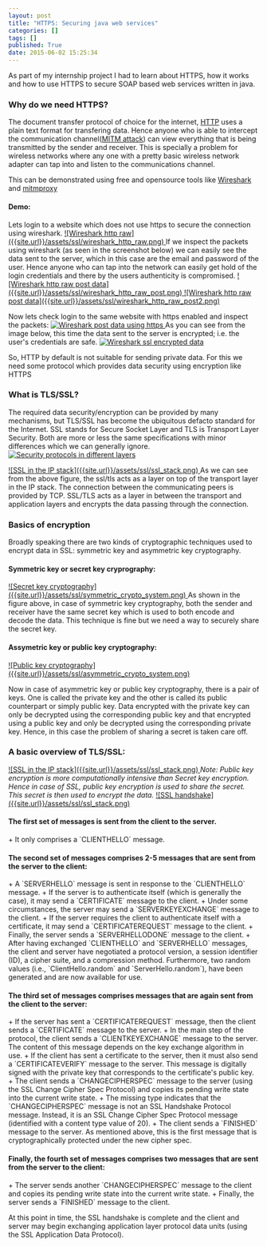 ```yaml
---
layout: post
title: "HTTPS: Securing java web services"
categories: []
tags: []
published: True
date: 2015-06-02 15:25:34
---
```


As part of my internship project I had to learn about HTTPS, how it works and how to use HTTPS to secure SOAP based web services written in java.

### Why do we need HTTPS?
The document transfer protocol of choice for the internet, [HTTP](http://www.w3.org/Protocols/) uses a plain text format for transfering data. Hence anyone who is able to intercept the communication channel([MITM attack](http://en.wikipedia.org/wiki/Man-in-the-middle_attack)) can view everything that is being transmitted by the sender and receiver. This is specially a problem for wireless networks where any one with a pretty basic wireless network adapter can tap into and listen to the communications channel. 

This can be demonstrated using free and opensource tools like [Wireshark](https://www.wireshark.org/) and [mitmproxy](https://mitmproxy.org/)

<h4>Demo:</h4>
Lets login to a website which does not use https to secure the connection using wireshark.
<a class="img_tag" href="{{site.url}}/assets/ssl/wireshark_http_raw.png">
	![Wireshark http raw]({{site.url}}/assets/ssl/wireshark_http_raw.png)
</a>
If we inspect the packets using wireshark (as seen in the screenshot below) we can easily see the data sent to the server, which in this case are the email and password of the user. Hence anyone who can tap into the network can easily get hold of the login credentials and there by the users authenticity is compromised. 
<a class="img_tag" href="{{site.url}}/assets/ssl/wireshark_http_raw_post.png">
	![Wireshark http raw post data]({{site.url}}/assets/ssl/wireshark_http_raw_post.png)
</a>
<a class="img_tag" href="{{site.url}}/assets/ssl/wireshark_http_raw_post2.png">
	![Wireshark http raw post data]({{site.url}}/assets/ssl/wireshark_http_raw_post2.png)
</a>

Now lets check login to the same website with https enabled and inspect the packets:
<a class="img_tag" href="{{site.url}}/assets/ssl/wireshark_https_raw_post.png">
	![Wireshark post data using https]({{site.url}}/assets/ssl/wireshark_https_raw_post.png)
</a>
As you can see from the image below, this time the data sent to the server is encrypted; i.e. the user's credentials are safe.
<a class="img_tag" href="{{site.url}}/assets/ssl/wireshark_ssl_encrypted_data.png">
	![Wireshark ssl encrypted data]({{site.url}}/assets/ssl/wireshark_ssl_encrypted_data.png)
</a>

So, HTTP by default is not suitable for sending private data. For this we need some protocol which provides data security using encryption like HTTPS

### What is TLS/SSL?
The required data security/encryption can be provided by many mechanisms, but TLS/SSL has become the ubiquitous defacto standard for the Internet. SSL stands for Secure Socket Layer and TLS is Transport Layer Security. Both are more or less the same specifications with minor differences which we can generally ignore. 
<a class="img_tag" href="{{site.url}}/assets/ssl/security_layers.png">
	![Security protocols in different layers]({{site.url}}/assets/ssl/security_layers.png)
</a>

<a class="img_tag" href="{{site.url}}/assets/ssl/ssl_stack.png">
	![SSL in the IP stack]({{site.url}}/assets/ssl/ssl_stack.png)
</a>
As we can see from the above figure, the ssl/tls acts as a layer on top of the transport layer in the IP stack. The connection between the communicating peers is provided by TCP. SSL/TLS acts as a layer in between the transport and application layers and encrypts the data passing through the connection.


### Basics of encryption
Broadly speaking there are two kinds of cryptographic techniques used to encrypt data in  SSL: symmetric key and asymmetric key cryptography.

<h4>Symmetric key or secret key cryprography:</h4>
<a class="img_tag" href="{{site.url}}/assets/ssl/symmetric_crypto_system.png">
	![Secret key cryptography]({{site.url}}/assets/ssl/symmetric_crypto_system.png)
</a>
As shown in the figure above, in case of symmetric key cryptography, both the sender and receiver have the same secret key which is used to both encode and decode the data. This technique is fine but we need a way to securely share the secret key. 

<h4>Assymetric key or public key cryptography:</h4>
<a class="img_tag" href="{{site.url}}/assets/ssl/asymmetric_crypto_system.png">
	![Public key cryptography]({{site.url}}/assets/ssl/asymmetric_crypto_system.png)
</a>

Now in case of asymmetric key or public key cryptography, there is a pair of keys. One is called the private key and the other is called its public counterpart or simply public key. 
Data encrypted with the private key can only be decrypted using the corresponding public key and that encrypted using a public key and only be decrypted using the corresponding private key.
Hence, in this case the problem of sharing a secret is taken care off.



### A basic overview of TLS/SSL:
<a class="img_tag" href="{{site.url}}/assets/ssl/ssl_stack.png">
	![SSL in the IP stack]({{site.url}}/assets/ssl/ssl_stack.png)
</a>
<em>Note: Public key encryption is more computationally intensive than Secret key encryption. Hence in case of SSL, public key encryption is used to share the secret. This secret is then used to encrypt the data.</em>
<a class="img_tag" href="{{site.url}}/assets/ssl/ssl_stack.png">
	![SSL handshake]({{site.url}}/assets/ssl/ssl_stack.png)
</a>

<h4> The first set of messages is sent from the client to the server.</h4>
+ It only comprises a `CLIENTHELLO` message.
<h4> The second set of messages comprises 2-5 messages that are sent from the
server to the client: </h4>
+ A `SERVERHELLO` message is sent in response to the `CLIENTHELLO` message.
+ If the server is to authenticate itself (which is generally the case), it may
send a `CERTIFICATE` message to the client.
+ Under some circumstances, the server may send a `SERVERKEYEXCHANGE` message to the client.
+ If the server requires the client to authenticate itself with a certificate, it
may send a `CERTIFICATEREQUEST` message to the client.
+ Finally, the server sends a `SERVERHELLODONE` message to
the client.
+ After having exchanged `CLIENTHELLO` and `SERVERHELLO` messages,
the client and server have negotiated a protocol version, a session identifier
(ID), a cipher suite, and a compression method. Furthermore, two random
values (i.e., `ClientHello.random` and `ServerHello.random`), have
been generated and are now available for use.
<h4> The third set of messages comprises messages that are again sent from the client to the server: </h4>
+ If the server has sent a `CERTIFICATEREQUEST` message, then the client sends a `CERTIFICATE` message to the server.
+ In the main step of the protocol, the client sends a `CLIENTKEYEXCHANGE` message to the server. The content of this message
depends on the key exchange algorithm in use.
+ If the client has sent a certificate to the server, then it must also send a
`CERTIFICATEVERIFY` message to the server. This message is
digitally signed with the private key that corresponds to the certificate's
public key.
+ The client sends a `CHANGECIPHERSPEC` message to the server (using
the SSL Change Cipher Spec Protocol) and copies its pending write state
into the current write state.
+ The missing type indicates that the `CHANGECIPHERSPEC` message is not an SSL Handshake
Protocol message. Instead, it is an SSL Change Cipher Spec Protocol message (identified with a
content type value of 20).
+ The client sends a `FINISHED` message to the server. As mentioned above, this is the first message that is cryptographically protected
under the new cipher spec.
<h4> Finally, the fourth set of messages comprises two messages that are sent from the server to the client:</h4>
+ The server sends another `CHANGECIPHERSPEC` message to the client
and copies its pending write state into the current write state.
+ Finally, the server sends a `FINISHED` message to the client.

At this point in time, the SSL handshake is complete and the client and
server may begin exchanging application layer protocol data units (using the SSL
Application Data Protocol).
